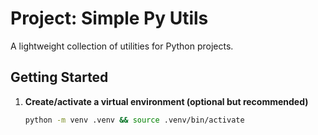 # Project: Simple Py Utils

A lightweight collection of utilities for Python projects.

## Getting Started

1. **Create/activate a virtual environment (optional but recommended)**
   ```bash
   python -m venv .venv && source .venv/bin/activate
